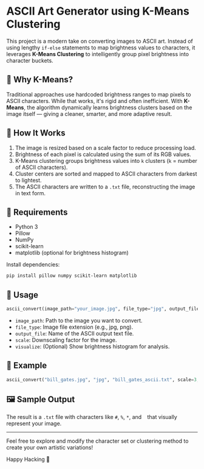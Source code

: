 # ASCII Art Generator using K-Means Clustering

This project is a modern take on converting images to ASCII art. Instead of using lengthy `if-else` statements to map brightness values to characters, it leverages **K-Means Clustering** to intelligently group pixel brightness into character buckets.

## 🧠 Why K-Means?
Traditional approaches use hardcoded brightness ranges to map pixels to ASCII characters. While that works, it's rigid and often inefficient. With **K-Means**, the algorithm dynamically learns brightness clusters based on the image itself — giving a cleaner, smarter, and more adaptive result.

## 📸 How It Works
1. The image is resized based on a scale factor to reduce processing load.
2. Brightness of each pixel is calculated using the sum of its RGB values.
3. K-Means clustering groups brightness values into `k` clusters (`k` = number of ASCII characters).
4. Cluster centers are sorted and mapped to ASCII characters from darkest to lightest.
5. The ASCII characters are written to a `.txt` file, reconstructing the image in text form.

## 🧾 Requirements
- Python 3
- Pillow
- NumPy
- scikit-learn
- matplotlib (optional for brightness histogram)

Install dependencies:
```bash
pip install pillow numpy scikit-learn matplotlib
```

## 🚀 Usage
```python
ascii_convert(image_path="your_image.jpg", file_type="jpg", output_file="output.txt", scale=3, visualize=True)
```

- `image_path`: Path to the image you want to convert.
- `file_type`: Image file extension (e.g., jpg, png).
- `output_file`: Name of the ASCII output text file.
- `scale`: Downscaling factor for the image.
- `visualize`: (Optional) Show brightness histogram for analysis.

## 🧪 Example
```python
ascii_convert("bill_gates.jpg", "jpg", "bill_gates_ascii.txt", scale=3, visualize=True)
```

## 🖼️ Sample Output
The result is a `.txt` file with characters like `#`, `%`, `*`, and ` ` that visually represent your image.

---

Feel free to explore and modify the character set or clustering method to create your own artistic variations!

Happy Hacking 🎨
